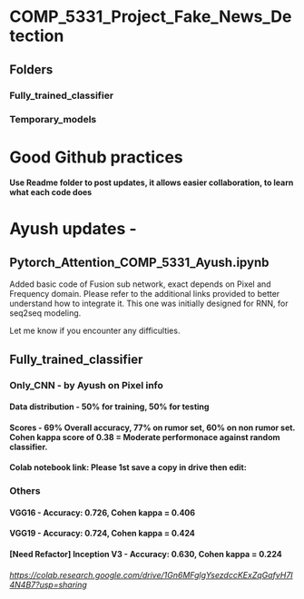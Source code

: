 # COMP_5331_Project_Fake_News_Detection

## Folders

### Fully_trained_classifier

### Temporary_models

# Good Github practices 

#### Use Readme folder to post updates, it allows easier collaboration, to learn what each code does

# Ayush updates -

## Pytorch_Attention_COMP_5331_Ayush.ipynb

Added basic code of Fusion sub network, exact depends on Pixel and Frequency domain. Please refer to the additional links provided to better understand how to integrate it. This one was initially designed for RNN, for seq2seq modeling.

Let me know if you encounter any difficulties.

## Fully_trained_classifier

### Only_CNN - by Ayush on Pixel info
#### Data distribution - 50% for training, 50% for testing
#### Scores - 69% Overall accuracy, 77% on rumor set, 60% on non rumor set. Cohen kappa score of 0.38 = Moderate performonace against random classifier.
#### Colab notebook link: Please 1st save a copy in drive then edit:

### Others
#### VGG16 - Accuracy: 0.726, Cohen kappa = 0.406
#### VGG19 - Accuracy: 0.724, Cohen kappa = 0.424
#### [Need Refactor] Inception V3 - Accuracy: 0.630, Cohen kappa = 0.224

###### https://colab.research.google.com/drive/1Gn6MFglgYsezdccKExZqGafvH7I4N4B7?usp=sharing

